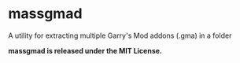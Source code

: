 # massgmad
A utility for extracting multiple Garry's Mod addons (.gma) in a folder

**massgmad is released under the MIT License.**
